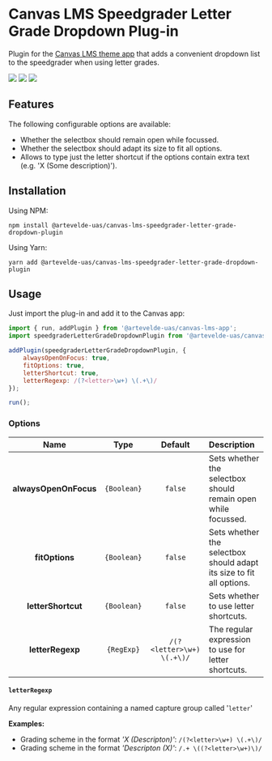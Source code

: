 # Canvas LMS Speedgrader Letter Grade Dropdown Plug-in

Plugin for the [Canvas LMS theme app](https://www.npmjs.com/package/@artevelde-uas/canvas-lms-app) that
adds a convenient dropdown list to the speedgrader when using letter grades.

[![](https://img.shields.io/npm/v/@artevelde-uas/canvas-lms-speedgrader-letter-grade-dropdown-plugin.svg)](https://www.npmjs.com/package/@artevelde-uas/canvas-lms-speedgrader-letter-grade-dropdown-plugin)
[![](https://img.shields.io/github/license/artevelde-uas/canvas-lms-speedgrader-letter-grade-dropdown-plugin.svg)](https://spdx.org/licenses/ISC)
[![](https://img.shields.io/npm/dt/@artevelde-uas/canvas-lms-speedgrader-letter-grade-dropdown-plugin.svg)](https://www.npmjs.com/package/@artevelde-uas/canvas-lms-speedgrader-letter-grade-dropdown-plugin)

## Features

The following configurable options are available:

- Whether the selectbox should remain open while focussed.
- Whether the selectbox should adapt its size to fit all options.
- Allows to type just the letter shortcut if the options contain extra text (e.g. 'X (Some description)').

## Installation

Using NPM:

    npm install @artevelde-uas/canvas-lms-speedgrader-letter-grade-dropdown-plugin

Using Yarn:

    yarn add @artevelde-uas/canvas-lms-speedgrader-letter-grade-dropdown-plugin

## Usage

Just import the plug-in and add it to the Canvas app:

```javascript
import { run, addPlugin } from '@artevelde-uas/canvas-lms-app';
import speedgraderLetterGradeDropdownPlugin from '@artevelde-uas/canvas-lms-speedgrader-letter-grade-dropdown-plugin';

addPlugin(speedgraderLetterGradeDropdownPlugin, {
    alwaysOpenOnFocus: true,
    fitOptions: true,
    letterShortcut: true,
    letterRegexp: /(?<letter>\w+) \(.+\)/
});

run();
```

### Options

|        Name           |    Type     | Default                   | Description                                                          |
| :-------------------: | :---------: | :-----------------------: | :------------------------------------------------------------------- |
| **alwaysOpenOnFocus** | `{Boolean}` | `false`                   | Sets whether the selectbox should remain open while focussed.        |
| **fitOptions**        | `{Boolean}` | `false`                   | Sets whether the selectbox should adapt its size to fit all options. |
| **letterShortcut**    | `{Boolean}` | `false`                   | Sets whether to use letter shortcuts.                                |
| **letterRegexp**      | `{RegExp}`  | `/(?<letter>\w+) \(.+\)/` | The regular expression to use for letter shortcuts.                  |

#### `letterRegexp`

Any regular expression containing a named capture group called '`letter`'

**Examples:**

- Grading scheme in the format *'X (Descripton)'*: `/(?<letter>\w+) \(.+\)/`
- Grading scheme in the format *'Descripton (X)'*: `/.+ \((?<letter>\w+)\)/`
